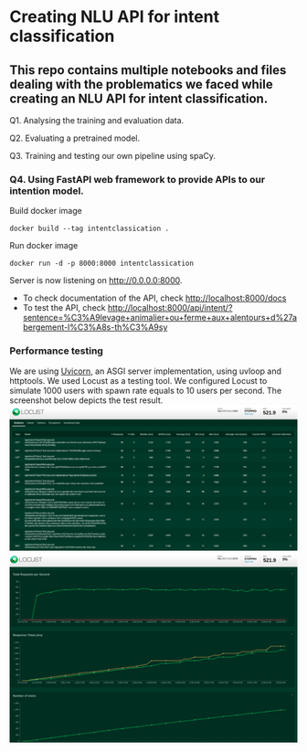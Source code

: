 # Creating NLU API for intent classification

## This repo contains multiple notebooks and files dealing with the problematics we faced while creating an NLU API for intent classification.

Q1. Analysing the training and evaluation data.

Q2. Evaluating a pretrained model.

Q3. Training and testing our own pipeline using spaCy.

### Q4. Using FastAPI web framework to provide APIs to our intention model.

Build docker image
```shell
docker build --tag intentclassication .
```

Run docker image
```shell
docker run -d -p 8000:8000 intentclassication
```

Server is now listening on http://0.0.0.0:8000.

- To check documentation of the API, check [http://localhost:8000/docs](http://127.0.0.1:8000/docs)
- To test the API, check [http://localhost:8000/api/intent/?sentence=%C3%A9levage+animalier+ou+ferme+aux+alentours+d%27abergement-l%C3%A8s-th%C3%A9sy](http://localhost:8000/api/intent/?intent=find-around-me&sentence=%C3%A9levage+animalier+ou+ferme+aux+alentours+d%27abergement-l%C3%A8s-th%C3%A9sy)

### Performance testing
We are using [Uvicorn](https://www.uvicorn.org/), an ASGI server implementation, using uvloop and httptools.
We used Locust as a testing tool. 
We configured Locust to simulate 1000 users with spawn rate equals to 10 users per second.
The screenshot below depicts the test result.
![Locust stats](scrots/locust_stats.png)
![Locust](scrots/locust.png)
